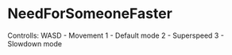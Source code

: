 # NeedForSomeoneFaster
 Controlls:
WASD - Movement
1 - Default mode
2 - Superspeed
3 - Slowdown mode
